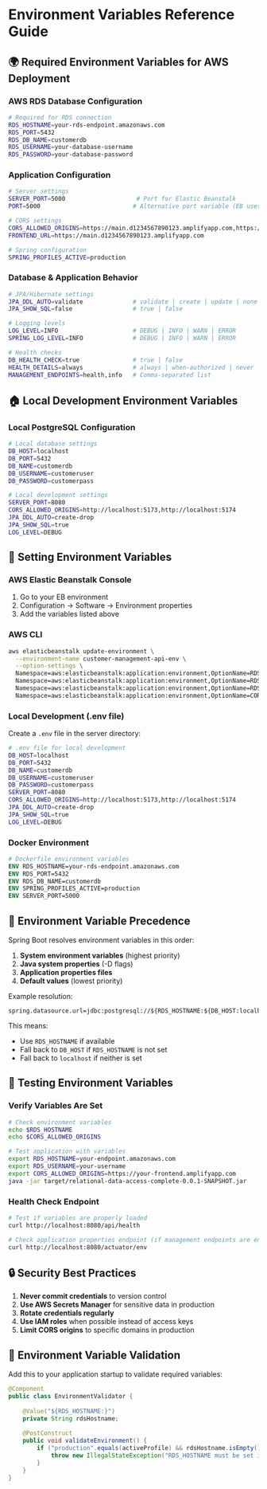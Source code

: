 # Environment Variables Reference Guide

## 🌍 **Required Environment Variables for AWS Deployment**

### **AWS RDS Database Configuration**
```bash
# Required for RDS connection
RDS_HOSTNAME=your-rds-endpoint.amazonaws.com
RDS_PORT=5432
RDS_DB_NAME=customerdb
RDS_USERNAME=your-database-username
RDS_PASSWORD=your-database-password
```

### **Application Configuration**
```bash
# Server settings
SERVER_PORT=5000                    # Port for Elastic Beanstalk
PORT=5000                          # Alternative port variable (EB uses this)

# CORS settings
CORS_ALLOWED_ORIGINS=https://main.d1234567890123.amplifyapp.com,https://your-custom-domain.com
FRONTEND_URL=https://main.d1234567890123.amplifyapp.com

# Spring configuration
SPRING_PROFILES_ACTIVE=production
```

### **Database & Application Behavior**
```bash
# JPA/Hibernate settings
JPA_DDL_AUTO=validate              # validate | create | update | none
JPA_SHOW_SQL=false                 # true | false

# Logging levels
LOG_LEVEL=INFO                     # DEBUG | INFO | WARN | ERROR
SPRING_LOG_LEVEL=INFO              # DEBUG | INFO | WARN | ERROR

# Health checks
DB_HEALTH_CHECK=true               # true | false
HEALTH_DETAILS=always              # always | when-authorized | never
MANAGEMENT_ENDPOINTS=health,info   # Comma-separated list
```

## 🏠 **Local Development Environment Variables**

### **Local PostgreSQL Configuration**
```bash
# Local database settings
DB_HOST=localhost
DB_PORT=5432
DB_NAME=customerdb
DB_USERNAME=customeruser
DB_PASSWORD=customerpass

# Local development settings
SERVER_PORT=8080
CORS_ALLOWED_ORIGINS=http://localhost:5173,http://localhost:5174
JPA_DDL_AUTO=create-drop
JPA_SHOW_SQL=true
LOG_LEVEL=DEBUG
```

## 🔧 **Setting Environment Variables**

### **AWS Elastic Beanstalk Console**
1. Go to your EB environment
2. Configuration → Software → Environment properties
3. Add the variables listed above

### **AWS CLI**
```bash
aws elasticbeanstalk update-environment \
  --environment-name customer-management-api-env \
  --option-settings \
  Namespace=aws:elasticbeanstalk:application:environment,OptionName=RDS_HOSTNAME,Value=your-rds-endpoint.amazonaws.com \
  Namespace=aws:elasticbeanstalk:application:environment,OptionName=RDS_USERNAME,Value=your-username \
  Namespace=aws:elasticbeanstalk:application:environment,OptionName=RDS_PASSWORD,Value=your-password \
  Namespace=aws:elasticbeanstalk:application:environment,OptionName=CORS_ALLOWED_ORIGINS,Value=https://your-amplify-url.amplifyapp.com
```

### **Local Development (.env file)**
Create a `.env` file in the server directory:
```bash
# .env file for local development
DB_HOST=localhost
DB_PORT=5432
DB_NAME=customerdb
DB_USERNAME=customeruser
DB_PASSWORD=customerpass
SERVER_PORT=8080
CORS_ALLOWED_ORIGINS=http://localhost:5173,http://localhost:5174
JPA_DDL_AUTO=create-drop
JPA_SHOW_SQL=true
LOG_LEVEL=DEBUG
```

### **Docker Environment**
```dockerfile
# Dockerfile environment variables
ENV RDS_HOSTNAME=your-rds-endpoint.amazonaws.com
ENV RDS_PORT=5432
ENV RDS_DB_NAME=customerdb
ENV SPRING_PROFILES_ACTIVE=production
ENV SERVER_PORT=5000
```

## 🔄 **Environment Variable Precedence**

Spring Boot resolves environment variables in this order:
1. **System environment variables** (highest priority)
2. **Java system properties** (-D flags)
3. **Application properties files**
4. **Default values** (lowest priority)

Example resolution:
```
spring.datasource.url=jdbc:postgresql://${RDS_HOSTNAME:${DB_HOST:localhost}}:${RDS_PORT:${DB_PORT:5432}}/${RDS_DB_NAME:${DB_NAME:customerdb}}
```

This means:
- Use `RDS_HOSTNAME` if available
- Fall back to `DB_HOST` if `RDS_HOSTNAME` is not set
- Fall back to `localhost` if neither is set

## 🧪 **Testing Environment Variables**

### **Verify Variables Are Set**
```bash
# Check environment variables
echo $RDS_HOSTNAME
echo $CORS_ALLOWED_ORIGINS

# Test application with variables
export RDS_HOSTNAME=your-endpoint.amazonaws.com
export RDS_USERNAME=your-username
export CORS_ALLOWED_ORIGINS=https://your-frontend.amplifyapp.com
java -jar target/relational-data-access-complete-0.0.1-SNAPSHOT.jar
```

### **Health Check Endpoint**
```bash
# Test if variables are properly loaded
curl http://localhost:8080/api/health

# Check application properties endpoint (if management endpoints are enabled)
curl http://localhost:8080/actuator/env
```

## 🔒 **Security Best Practices**

1. **Never commit credentials** to version control
2. **Use AWS Secrets Manager** for sensitive data in production
3. **Rotate credentials regularly**
4. **Use IAM roles** when possible instead of access keys
5. **Limit CORS origins** to specific domains in production

## 📝 **Environment Variable Validation**

Add this to your application startup to validate required variables:
```java
@Component
public class EnvironmentValidator {
    
    @Value("${RDS_HOSTNAME:}")
    private String rdsHostname;
    
    @PostConstruct
    public void validateEnvironment() {
        if ("production".equals(activeProfile) && rdsHostname.isEmpty()) {
            throw new IllegalStateException("RDS_HOSTNAME must be set in production");
        }
    }
}
```